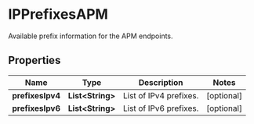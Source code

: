 

# IPPrefixesAPM

Available prefix information for the APM endpoints.

## Properties

Name | Type | Description | Notes
------------ | ------------- | ------------- | -------------
**prefixesIpv4** | **List&lt;String&gt;** | List of IPv4 prefixes. |  [optional]
**prefixesIpv6** | **List&lt;String&gt;** | List of IPv6 prefixes. |  [optional]



